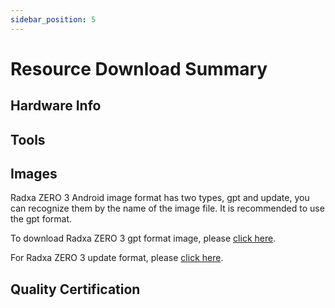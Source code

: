 ```yaml
---
sidebar_position: 5
---
```


# Resource Download Summary

## Hardware Info

## Tools

## Images

Radxa ZERO 3 Android image format has two types, gpt and update, you can recognize them by the name of the image file.
It is recommended to use the gpt format.

To download Radxa ZERO 3 gpt format image, please [click here](https://github.com/radxa/manifests/releases/download/Android11_Radxa_rk12_20231109/Radxa_ZERO_3W_3E_Android11_rkr12_20231109-gpt.zip).

For Radxa ZERO 3 update format, please [click here](https://github.com/radxa/manifests/releases/download/Android11_Radxa_rk12_20231109/Radxa_ZERO_3W_3E_Android11_rkr12_20231109-update.zip).

## Quality Certification
